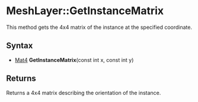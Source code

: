 # MeshLayer::GetInstanceMatrix

This method gets the 4x4 matrix of the instance at the specified coordinate.

## Syntax

- [Mat4](Mat4.md) **GetInstanceMatrix**(const int x, const int y)

## Returns

Returns a 4x4 matrix describing the orientation of the instance.
